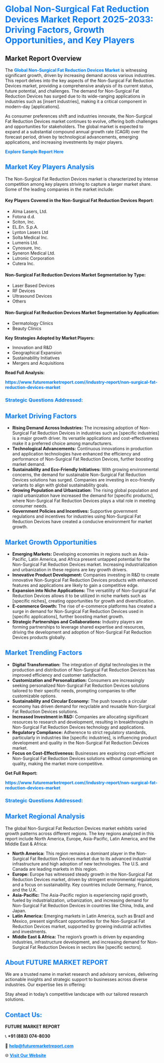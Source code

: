 <h1 style="color: #007BFF;">Global Non-Surgical Fat Reduction Devices Market Report 2025-2033: Driving Factors, Growth Opportunities, and Key Players</h1>

<section id="overview">
<h2>Market Report Overview</h2>
<p>The <a href="https://www.futuremarketreport.com//industry-report/non-surgical-fat-reduction-devices-market" style="color: #007BFF; text-decoration: none;"><strong>Global Non-Surgical Fat Reduction Devices Market</strong></a> is witnessing significant growth, driven by increasing demand across various industries. This report delves into the key aspects of the Non-Surgical Fat Reduction Devices market, providing a comprehensive analysis of its current status, future potential, and challenges. The demand for Non-Surgical Fat Reduction Devices has surged due to its wide-ranging applications in industries such as [insert industries], making it a critical component in modern-day [applications].</p>
<p>As consumer preferences shift and industries innovate, the Non-Surgical Fat Reduction Devices market continues to evolve, offering both challenges and opportunities for stakeholders. The global market is expected to expand at a substantial compound annual growth rate (CAGR) over the forecast period, driven by technological advancements, emerging applications, and increasing investments by major players.</p>
</section>

<section id="overview">
<p><a href="https://www.futuremarketreport.com//request-sample/reportId=88327" style="color: #007BFF; text-decoration: none;"><strong>Explore Sample Report Here</strong></a></p>
</section>

<section id="key-players">
<h2 style="color: #007BFF;">Market Key Players Analysis</h2>
<p>The Non-Surgical Fat Reduction Devices market is characterized by intense competition among key players striving to capture a larger market share. Some of the leading companies in the market include:</p>
<h4>Key Players Covered in the Non-Surgical Fat Reduction Devices Report:</h4>
<ul><li>Alma Lasers, Ltd.</li><li>Fotona d.d.</li><li>Sciton, Inc.</li><li>EL.En. S.p.A.</li><li>Lynton Lasers Ltd</li><li>Solta Medical Inc.</li><li>Lumenis Ltd.</li><li>Cynosure, Inc.</li><li>Syneron Medical Ltd.</li><li>Lutronic Corporation</li><li>Cutera Inc.</li></ul>
<h4>Non-Surgical Fat Reduction Devices Market Segmentation by Type:</h4>
<ul><li>Laser Based Devices</li><li>RF Devices</li><li>Ultrasound Devices</li><li>Others</li></ul>

<h4>Non-Surgical Fat Reduction Devices Market Segmentation by Application:</h4>
<ul><li>Dermatology Clinics</li><li>Beauty Clinics</li></ul>
<p><strong>Key Strategies Adopted by Market Players:</strong></p>
<ul>
<li>Innovation and R&D</li>
<li>Geographical Expansion</li>
<li>Sustainability Initiatives</li>
<li>Mergers and Acquisitions</li>
</ul>
</section>

<section>
<p><strong>Read Full Analysis: </strong></p><a href="https://www.futuremarketreport.com//industry-report/non-surgical-fat-reduction-devices-market" style="color: #007BFF; text-decoration: none;"><strong>https://www.futuremarketreport.com//industry-report/non-surgical-fat-reduction-devices-market</strong></a>
<h3 style="color: #007BFF;">Strategic Questions Addressed:</h3>
</section>

<section id="driving-factors">
<h2 style="color: #007BFF;">Market Driving Factors</h2>
<ul>
<li><strong>Rising Demand Across Industries:</strong> The increasing adoption of Non-Surgical Fat Reduction Devices in industries such as [specific industries] is a major growth driver. Its versatile applications and cost-effectiveness make it a preferred choice among manufacturers.</li>
<li><strong>Technological Advancements:</strong> Continuous innovations in production and application technologies have enhanced the efficiency and performance of Non-Surgical Fat Reduction Devices, further boosting market demand.</li>
<li><strong>Sustainability and Eco-Friendly Initiatives:</strong> With growing environmental concerns, the demand for sustainable Non-Surgical Fat Reduction Devices solutions has surged. Companies are investing in eco-friendly variants to align with global sustainability goals.</li>
<li><strong>Growing Population and Urbanization:</strong> The rising global population and rapid urbanization have increased the demand for [specific products], where Non-Surgical Fat Reduction Devices plays a vital role in meeting consumer needs.</li>
<li><strong>Government Policies and Incentives:</strong> Supportive government regulations and incentives for industries using Non-Surgical Fat Reduction Devices have created a conducive environment for market growth.</li>
</ul>
</section>

<section id="growth-opportunities">
<h2 style="color: #007BFF;">Market Growth Opportunities</h2>
<ul>
<li><strong>Emerging Markets:</strong> Developing economies in regions such as Asia-Pacific, Latin America, and Africa present untapped potential for the Non-Surgical Fat Reduction Devices market. Increasing industrialization and urbanization in these regions are key growth drivers.</li>
<li><strong>Innovative Product Development:</strong> Companies investing in R&D to create innovative Non-Surgical Fat Reduction Devices products with enhanced features and applications are likely to gain a competitive edge.</li>
<li><strong>Expansion into Niche Applications:</strong> The versatility of Non-Surgical Fat Reduction Devices allows it to be utilized in niche markets such as [specific niches], creating opportunities for growth and diversification.</li>
<li><strong>E-commerce Growth:</strong> The rise of e-commerce platforms has created a surge in demand for Non-Surgical Fat Reduction Devices used in [specific applications], further boosting market growth.</li>
<li><strong>Strategic Partnerships and Collaborations:</strong> Industry players are forming partnerships to leverage shared expertise and resources, driving the development and adoption of Non-Surgical Fat Reduction Devices products globally.</li>
</ul>
</section>

<section id="trending-factors">
<h2 style="color: #007BFF;">Market Trending Factors</h2>
<ul>
<li><strong>Digital Transformation:</strong> The integration of digital technologies in the production and distribution of Non-Surgical Fat Reduction Devices has improved efficiency and customer satisfaction.</li>
<li><strong>Customization and Personalization:</strong> Consumers are increasingly seeking personalized Non-Surgical Fat Reduction Devices solutions tailored to their specific needs, prompting companies to offer customizable options.</li>
<li><strong>Sustainability and Circular Economy:</strong> The push towards a circular economy has driven demand for recyclable and reusable Non-Surgical Fat Reduction Devices solutions.</li>
<li><strong>Increased Investment in R&D:</strong> Companies are allocating significant resources to research and development, resulting in breakthroughs in Non-Surgical Fat Reduction Devices technology and applications.</li>
<li><strong>Regulatory Compliance:</strong> Adherence to strict regulatory standards, particularly in industries like [specific industries], is influencing product development and quality in the Non-Surgical Fat Reduction Devices market.</li>
<li><strong>Focus on Cost-Effectiveness:</strong> Businesses are exploring cost-efficient Non-Surgical Fat Reduction Devices solutions without compromising on quality, making the market more competitive.</li>
</ul>
</section>

<section>
<p><strong>Get Full Report: </strong></p><a href="https://www.futuremarketreport.com//industry-report/non-surgical-fat-reduction-devices-market" style="color: #007BFF; text-decoration: none;"><strong>https://www.futuremarketreport.com//industry-report/non-surgical-fat-reduction-devices-market</strong></a>
<h3 style="color: #007BFF;">Strategic Questions Addressed:</h3>
</section>


<section id="regional-analysis">
<h2 style="color: #007BFF;">Market Regional Analysis</h2>
<p>The global Non-Surgical Fat Reduction Devices market exhibits varied growth patterns across different regions. The key regions analyzed in this report include North America, Europe, Asia-Pacific, Latin America, and the Middle East & Africa:</p>
<ul>
<li><strong>North America:</strong> This region remains a dominant player in the Non-Surgical Fat Reduction Devices market due to its advanced industrial infrastructure and high adoption of new technologies. The U.S. and Canada are leading markets in this region.</li>
<li><strong>Europe:</strong> Europe has witnessed steady growth in the Non-Surgical Fat Reduction Devices market, driven by stringent environmental regulations and a focus on sustainability. Key countries include Germany, France, and the U.K.</li>
<li><strong>Asia-Pacific:</strong> The Asia-Pacific region is experiencing rapid growth, fueled by industrialization, urbanization, and increasing demand for Non-Surgical Fat Reduction Devices in countries like China, India, and Japan.</li>
<li><strong>Latin America:</strong> Emerging markets in Latin America, such as Brazil and Mexico, present significant opportunities for the Non-Surgical Fat Reduction Devices market, supported by growing industrial activities and investments.</li>
<li><strong>Middle East & Africa:</strong> The region’s growth is driven by expanding industries, infrastructure development, and increasing demand for Non-Surgical Fat Reduction Devices in sectors like [specific sectors].</li>
</ul>
</section>

<footer>
<h2 style="color: #007BFF;">About FUTURE MARKET REPORT</h2>
<p>We are a trusted name in market research and advisory services, delivering actionable insights and strategic support to businesses across diverse industries. Our expertise lies in offering:</p>

<p>Stay ahead in today’s competitive landscape with our tailored research solutions.</p>

<h2 style="color: #007BFF;">Contact Us:</h2>
<p><strong>FUTURE MARKET REPORT</strong></p>
<p>📞 <strong>+91 (883) 074-8030</strong></p>
<p>📧 <strong><a href="mailto:help@futuremarketreport.com" style="color: #007BFF;">help@futuremarketreport.com</a></strong></p>
<p>🌐 <strong><a href="https://www.futuremarketreport.com/" style="color: #007BFF;">Visit Our Website</a></strong></p>
</footer>